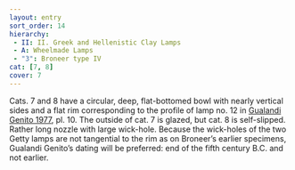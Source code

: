```yaml
---
layout: entry
sort_order: 14
hierarchy:
 - II: II. Greek and Hellenistic Clay Lamps
 - A: Wheelmade Lamps
 - "3": Broneer type IV
cat: [7, 8]
cover: 7
---
```


Cats. 7 and 8 have a circular, deep, flat-bottomed bowl with nearly vertical sides and a flat rim corresponding to the profile of lamp no. 12 in <a href='../../bibliography/#gualandi-genito-1977'>Gualandi Genito 1977</a>, pl. 10. The outside of cat. 7 is glazed, but cat. 8 is self-slipped. Rather long nozzle with large wick-hole. Because the wick-holes of the two Getty lamps are not tangential to the rim as on Broneer’s earlier specimens, Gualandi Genito’s dating will be preferred: end of the fifth century B.C. and not earlier.
